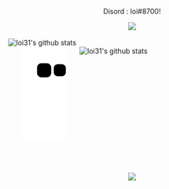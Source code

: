 <p align="center"> Disord : loi#8700! </p align="center">
<p align="center">
 
</p align="center">
<!--- Picture --->
<p align="center">
<img src="https://github.com/loi31/loi31/blob/main/picture/rep.gif" />
  </p align="center">
<!--- Stat Github --->
<img align="left" width="430" height="auto" alt="loi31's github stats" src="https://github-readme-stats.vercel.app/api?username=loi31&hide=_border=true&title_color=0ff54c&icon_color=0ff54c&text_color=c9d1d9&bg_color=0d1117&show_icons=true;count_private=true&amp;include_all_commits=true">
<img align="right" width="359" height="auto" alt="loi31's github stats" src="https://github-readme-stats.vercel.app/api/top-langs/?username=loi31&hide=_border=true&title_color=0ff54c&icon_color=0ff54c&text_color=c9d1d9&bg_color=0d1117&layout=compact&amp;show_icons=true&amp;">
</h2>
<!--- Snake Graph --->
<p align="center">
<img src="https://github.com/aex03/aex03/raw/output/github-contribution-grid-snake.svg" alt="snake" style="max-width: 100%;">
</p>
<br>
<br>
<p align="center"><img src="https://metrics.lecoq.io/loi31?template=classic&achievements=1&achievements.threshold=C&achievements.secrets=true&achievements.display=compact&achievements.limit=0&config.timezone=Asia%2FDhaka"></p align="center">
<br>
<br>
<br>
